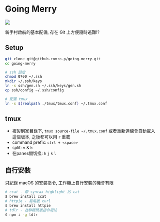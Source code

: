 # Going Merry

![](https://vignette.wikia.nocookie.net/onepiece/images/4/41/Going_Merry_Infobox.png/revision/latest?cb=20121214234157)

新手村啟航的基本配備, 存在 Git 上方便隨時逃難!?

## Setup

```bash
git clone git@github.com:o-p/going-merry.git
cd going-merry

# ssh 設定
chmod 0700 ~/.ssh
mkdir ~/.ssh/keys
ln -s ssh/gen.sh ~/.ssh/keys/gen.sh
cp ssh/config ~/.ssh/config

# 配置 tmux
ln -s $(realpath ./tmux/tmux.conf) ~/.tmux.conf
```

## tmux

- 複製到家目錄下, `tmux source-file ~/.tmux.conf` 或者重新連線會自動載入這個版本, 之後都可以用 `r` 重載
- command prefix: `ctrl + <space>`
- split: `v` & `b`
- 在panes間切換: `h` `j` `k` `l`

## 自行安裝

只紀錄 macOS 的安裝指令, 工作機上自行安裝的機會有限

```bash
# ccat - 帶 syntax highlight 的 cat
$ brew install ccat
# httpie - 易用版 curl
$ brew install httpie
# tdlr - 社群精簡版指令用法
$ npm i -g tdlr
```
